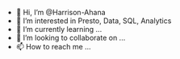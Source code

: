 - 👋 Hi, I’m @Harrison-Ahana
- 👀 I’m interested in Presto, Data, SQL, Analytics 
- 🌱 I’m currently learning ...
- 💞️ I’m looking to collaborate on ...
- 📫 How to reach me ...

<!---
Harrison-Ahana/Harrison-Ahana is a ✨ special ✨ repository because its `README.md` (this file) appears on your GitHub profile.
You can click the Preview link to take a look at your changes.
--->
